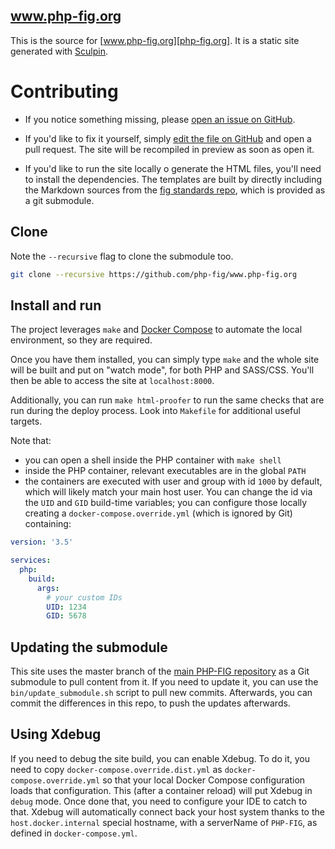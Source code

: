 www.php-fig.org
---------------

This is the source for [www.php-fig.org][php-fig.org]. It is a static site generated with
[Sculpin][sculpin].

 [php-fig.org]: https://www.php-fig.org
 [sculpin]: https://sculpin.io/


# Contributing

 - If you notice something missing, please [open an issue on GitHub][issue].

 - If you'd like to fix it yourself, simply [edit the file on GitHub][edit] and
    open a pull request. The site will be recompiled in preview as soon as open it.

 - If you'd like to run the site locally o generate the HTML files, you'll need to install the dependencies.
    The templates are built by directly including the Markdown sources from the [fig standards repo][fig-standards], which is provided as a git submodule.

    [issue]: https://github.com/php-fig/www.php-fig.org/issues
    [edit]:  https://github.com/blog/905-edit-like-an-ace
    [fig-standards]: https://github.com/php-fig/fig-standards

## Clone
Note the `--recursive` flag to clone the submodule too.
```bash
git clone --recursive https://github.com/php-fig/www.php-fig.org
```

## Install and run
The project leverages `make` and [Docker Compose](https://docs.docker.com/compose/) to automate the local environment, so they are required.

Once you have them installed, you can simply type `make` and the whole site will be built and put on "watch mode", for both PHP and SASS/CSS.
You'll then be able to access the site at `localhost:8000`.

Additionally, you can run `make html-proofer` to run the same checks that are run during the deploy process. Look into `Makefile` for additional useful targets. 

Note that:
- you can open a shell inside the PHP container with `make shell`
- inside the PHP container, relevant executables are in the global `PATH`
- the containers are executed with user and group with id `1000` by default, which will likely match your main host user. You can change the id via the `UID` and `GID` build-time variables; you can configure those locally creating a `docker-compose.override.yml` (which is ignored by Git) containing:
```yaml
version: '3.5'

services:
  php:
    build:
      args:
        # your custom IDs
        UID: 1234
        GID: 5678
```

## Updating the submodule
This site uses the master branch of the [main PHP-FIG repository](https://github.com/php-fig/fig-standards) as a Git submodule to pull content from it. 
If you need to update it, you can use the `bin/update_submodule.sh` script to pull new commits. Afterwards, you can commit the differences in this repo, to push the updates afterwards.

## Using Xdebug
If you need to debug the site build, you can enable Xdebug. To do it, you need to copy `docker-compose.override.dist.yml` as `docker-compose.override.yml` so that your local Docker Compose configuration loads that configuration. This (after a container reload) will put Xdebug in `debug` mode. Once done that, you need to configure your IDE to catch to that. Xdebug will automatically connect back your host system thanks to the `host.docker.internal` special hostname, with a serverName of `PHP-FIG`, as defined in `docker-compose.yml`.
